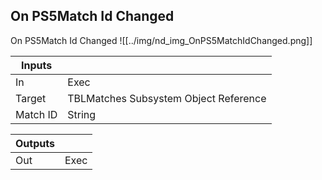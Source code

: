 ## On PS5Match Id Changed
On PS5Match Id Changed
![[../img/nd_img_OnPS5MatchIdChanged.png]]

|Inputs||
|--|--|
| In | Exec |
| Target | TBLMatches Subsystem Object Reference |
| Match ID | String |

|Outputs||
|--|--|
| Out | Exec |
